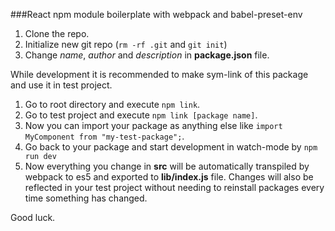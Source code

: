 ###React npm module boilerplate with webpack and babel-preset-env

1. Clone the repo.
2. Initialize new git repo (`rm -rf .git` and `git init`)
3. Change _name_, _author_ and _description_ in **package.json** file.

While development it is recommended to make sym-link of this package and use it in test project.

1. Go to root directory and execute `npm link`.
2. Go to test project and execute `npm link [package name]`.
3. Now you can import your package as anything else like `import MyComponent from "my-test-package";`.
4. Go back to your package and start development in watch-mode by `npm run dev`
5. Now everything you change in **src** will be automatically transpiled by webpack to es5 
and exported to **lib/index.js** file. Changes will also be reflected in your test project without needing 
to reinstall packages every time something has changed.

Good luck.